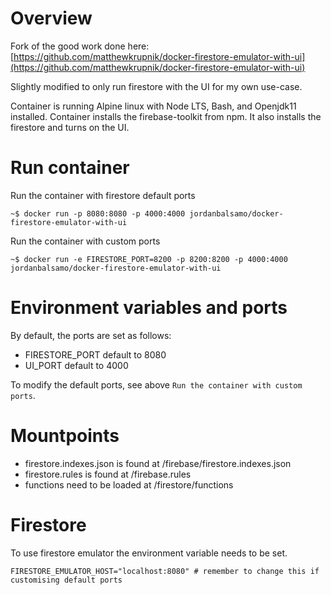 # Overview
Fork of the good work done here: [https://github.com/matthewkrupnik/docker-firestore-emulator-with-ui](https://github.com/matthewkrupnik/docker-firestore-emulator-with-ui)


Slightly modified to only run firestore with the UI for my own use-case.


Container is running Alpine linux with Node LTS, Bash, and Openjdk11 installed.
Container installs the firebase-toolkit from npm. It also installs the firestore and turns on the UI.

# Run container

Run the container with firestore default ports

```~$ docker run -p 8080:8080 -p 4000:4000 jordanbalsamo/docker-firestore-emulator-with-ui```

Run the container with custom ports

```~$ docker run -e FIRESTORE_PORT=8200 -p 8200:8200 -p 4000:4000  jordanbalsamo/docker-firestore-emulator-with-ui```

# Environment variables and ports

By default, the ports are set as follows:

* FIRESTORE_PORT default to 8080
* UI_PORT default to 4000

To modify the default ports, see above `Run the container with custom ports`.

# Mountpoints

* firestore.indexes.json is found at /firebase/firestore.indexes.json
* firestore.rules is found at /firebase.rules
* functions need to be loaded at /firestore/functions

# Firestore

To use firestore emulator the environment variable needs to be set.

```FIRESTORE_EMULATOR_HOST="localhost:8080" # remember to change this if customising default ports```